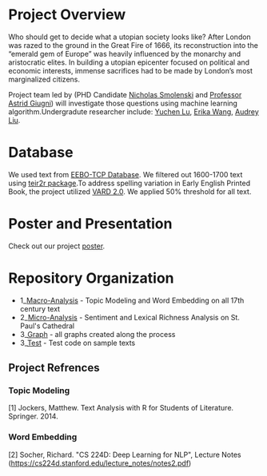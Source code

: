 # Project Overview
Who should get to decide what a utopian society looks like? After London was razed to the ground in the Great Fire of 1666, its reconstruction into the “emerald gem of Europe” was heavily influenced by the monarchy and aristocratic elites. In building a utopian epicenter focused on political and economic interests, immense sacrifices had to be made by London’s most marginalized citizens. 

Project team led by (PHD Candidate [Nicholas Smolenski](https://scholars.duke.edu/person/nicholas.smolenski) and [Professor Astrid Giugni](https://bigdata.duke.edu/people/astrid-adele-giugni)) will investigate those questions using machine learning algorithm.Undergradute researcher include: [Yuchen Lu](https://www.linkedin.com/in/yuchen-lu-2023/), [Erika Wang](https://www.linkedin.com/in/erika-wang-90911a175/), [Audrey Liu](https://www.linkedin.com/in/audrey-liu-2b244a1a3/).

# Database
We used text from [EEBO-TCP Database](https://quod.lib.umich.edu/e/eebogroup/).
We filtered out 1600-1700 text using [teir2r package](https://rdrr.io/github/michaelgavin/tei2r/).To address spelling 
variation in Early English Printed Book, the project utilized [VARD 2.0](http://ucrel.lancs.ac.uk/vard/about/). We applied 50% threshold for 
all text. 

# Poster and Presentation
Check out our project [poster](https://docs.google.com/presentation/d/1RCK63lLp28E32rZVp1LH8O7z6PfwLqFesWOEgg2Gx64/edit?usp=sharing).

# Repository Organization
* 1_[Macro-Analysis](https://github.com/leona-lu/Reconstructing_London/tree/main/Macro-Analysis) - Topic Modeling and Word Embedding on all 17th century text
* 2_[Micro-Analysis]() - Sentiment and Lexical Richness Analysis on St. Paul's Cathedral
* 3_[Graph](https://github.com/leona-lu/Reconstructing_London/tree/main/Graph) - all graphs created along the process 
* 3_[Test](https://github.com/leona-lu/Reconstructing_London/tree/main/Test) - Test code on sample texts  
## Project Refrences 
### Topic Modeling 
[1] Jockers, Matthew. Text Analysis with R for Students of Literature. Springer. 2014.
### Word Embedding 
[2] Socher, Richard. "CS 224D: Deep Learning for NLP", Lecture Notes (https://cs224d.stanford.edu/lecture_notes/notes2.pdf)
